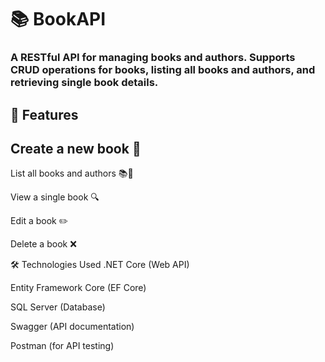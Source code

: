# 📚 BookAPI
### A RESTful API for managing books and authors. Supports CRUD operations for books, listing all books and authors, and retrieving single book details.

## 🚀 Features
## Create a new book 📖

List all books and authors 📚👥

View a single book 🔍

Edit a book ✏️

Delete a book ❌

🛠️ Technologies Used
.NET Core (Web API)

Entity Framework Core (EF Core)

SQL Server (Database)

Swagger (API documentation)

Postman (for API testing)
